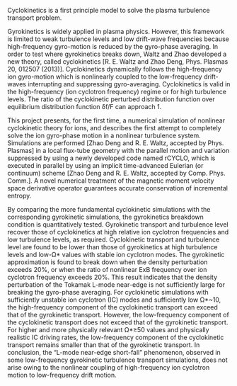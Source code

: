Cyclokinetics is a first principle model to solve the plasma turbulence transport problem.

Gyrokinetics is widely applied in plasma physics. However, this framework is limited to weak turbulence levels and low drift-wave frequencies because high-frequency gyro-motion is reduced by the gyro-phase averaging. In order to test where gyrokinetics breaks down, Waltz and Zhao developed a new theory, called cyclokinetics [R. E. Waltz and Zhao Deng, Phys. Plasmas 20, 012507 (2013)]. Cyclokinetics dynamically follows the high-frequency ion gyro-motion which is nonlinearly coupled to the low-frequency drift-waves interrupting and suppressing gyro-averaging. Cyclokinetics is valid in the high-frequency (ion cyclotron frequency) regime or for high turbulence levels. The ratio of the cyclokinetic perturbed distribution function over equilibrium distribution function δf/F can approach 1. 

This project presents, for the first time, a numerical simulation of nonlinear cyclokinetic theory for ions, and describes the first attempt to completely solve the ion gyro-phase motion in a nonlinear turbulence system. Simulations are performed [Zhao Deng and R. E. Waltz, accepted by Phys. Plasmas] in a local flux-tube geometry with the parallel motion and variation suppressed by using a newly developed code named rCYCLO, which is executed in parallel by using an implicit time-advanced Eulerian (or continuum) scheme [Zhao Deng and R. E. Waltz, accepted by Comp. Phys. Comm.]. A novel numerical treatment of the magnetic moment velocity space derivative operator guarantees accurate conservation of incremental entropy.

By comparing the more fundamental cyclokinetic simulations with the corresponding gyrokinetic simulations, the gyrokinetics breakdown condition is quantitatively tested. Gyrokinetic transport and turbulence level recover those of cyclokinetics at high relative ion cyclotron frequencies and low turbulence levels, as required. Cyclokinetic transport and turbulence level are found to be lower than those of gyrokinetics at high turbulence levels and low-Ω* values with stable ion cyclotron modes. The gyrokinetic approximation is found to break down when the density perturbation exceeds 20%, or when the ratio of nonlinear ExB frequency over ion cyclotron frequency exceeds 20%. This result indicates that the density perturbation of the Tokamak L-mode near-edge is not sufficiently large for breaking the gyro-phase averaging. For cyclokinetic simulations with sufficiently unstable ion cyclotron (IC) modes and sufficiently low Ω*~10, the high-frequency component of the cyclokinetic transport can exceed that of the gyrokinetic transport. However, the low-frequency component of the cyclokinetic transport does not exceed that of the gyrokinetic transport. For higher and more physically relevant Ω*≥50 values and physically realistic IC driving rates, the low-frequency component of the cyclokinetic transport remains smaller than that of the gyrokinetic transport. In conclusion, the “L-mode near-edge short-fall” phenomenon, observed in some low-frequency gyrokinetic turbulence transport simulations, does not arise owing to the nonlinear coupling of high-frequency ion cyclotron motion to low-frequency drift motion.

